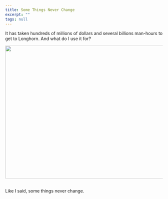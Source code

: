 ```yaml
---
title: Some Things Never Change
excerpt: ""
tags: null
---
```

<div class=Section1>
It has taken hundreds of millions of dollars and several billions man-hours to get to Longhorn. And what do I use it for?

<img id=_x0000_i1025 height=424 src=http://dev.genesisfour.com/boom_img/longho1.jpg width=518 border=0/> 

Like I said, some things never change.
</div>